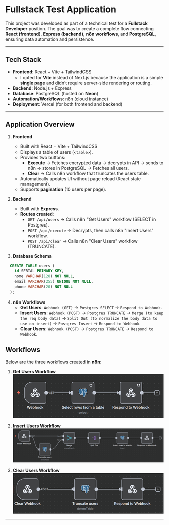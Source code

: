 # Fullstack Test Application

This project was developed as part of a technical test for a **Fullstack Developer** position.
The goal was to create a complete flow connecting **React (frontend)**, **Express (backend)**, **n8n workflows**, and **PostgreSQL**, ensuring data automation and persistence.

---

## Tech Stack

- **Frontend**: React + Vite + TailwindCSS
  - I opted for **Vite** instead of Next.js because the application is a simple **single page** and didn’t require server-side rendering or routing.
- **Backend**: Node.js + Express
- **Database**: PostgreSQL (hosted on **Neon**)
- **Automation/Workflows**: n8n (cloud instance)
- **Deployment**: Vercel (for both frontend and backend)

---

## Application Overview

1. **Frontend**
   - Built with React + Vite + TailwindCSS
   - Displays a table of users (`<table>`).
   - Provides two buttons:
     - **Execute** → Fetches encrypted data → decrypts in API → sends to n8n → stores in PostgreSQL → Fetches all users.
     - **Clear** → Calls n8n workflow that truncates the users table.
   - Automatically updates UI without page reload (React state management).
   - Supports **pagination** (10 users per page).

2. **Backend**
   - Built with **Express**.
   - **Routes created**:
       - `GET /api/users` → Calls n8n "Get Users" workflow (SELECT in Postgres).
       - `POST /api/execute` → Decrypts, then calls n8n "Insert Users" workflow.
       - `POST /api/clear` → Calls n8n "Clear Users" workflow (TRUNCATE).

3. **Database Schema**
  ```sql
    CREATE TABLE users (
      id SERIAL PRIMARY KEY,
      nome VARCHAR(128) NOT NULL,
      email VARCHAR(255) UNIQUE NOT NULL,
      phone VARCHAR(20) NOT NULL
    );
  ```

4. **n8n Workflows**
   - **Get Users**: `Webhook (GET)` → `Postgres SELECT` → `Respond to Webhook`.
   - **Insert Users**: `Webhook (POST)` → `Postgres TRUNCATE` → `Merge (to keep the req body data)` → `Split Out (to normalize the body data to use on insert)` → `Postgres Insert` → `Respond to Webhook`.
   - **Clear Users**: `Webhook (POST)` → `Postgres TRUNCATE` → `Respond to Webhook`.

## Workflows

Below are the three workflows created in **n8n**:

1. **Get Users Workflow**
   ![Get Users Workflow](./docs/get-users.png)

2. **Insert Users Workflow**
   ![Insert Users Workflow](./docs/insert-users.png)

3. **Clear Users Workflow** 
   ![Clear Users Workflow](./docs/clear-users.png)

---
